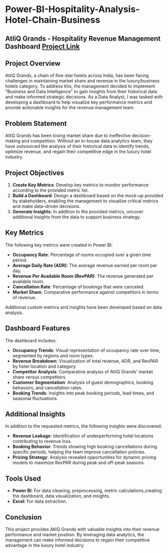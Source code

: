 # Power-BI-Hospitality-Analysis-Hotel-Chain-Business
## AtliQ Grands - Hospitality Revenue Management Dashboard [Project Link](https://app.powerbi.com/reportEmbed?reportId=f905f6b3-2c33-4b87-9d80-6390d0fe38a6&autoAuth=true&ctid=e3d8a179-8fb8-4700-98e0-093fe14172c6)

## Project Overview

AtliQ Grands, a chain of five-star hotels across India, has been facing challenges in maintaining market share and revenue in the luxury/business hotels category. To address this, the management decided to implement "Business and Data Intelligence" to gain insights from their historical data and make informed strategic decisions. As a Data Analyst, I was tasked with developing a dashboard to help visualize key performance metrics and provide actionable insights for the revenue management team.

## Problem Statement

AtliQ Grands has been losing market share due to ineffective decision-making and competition. Without an in-house data analytics team, they have outsourced the analysis of their historical data to identify trends, optimize revenue, and regain their competitive edge in the luxury hotel industry.

## Project Objectives

1. **Create Key Metrics**: Develop key metrics to monitor performance according to the provided metric list.
2. **Build a Dashboard**: Design a dashboard based on the mock-up provided by stakeholders, enabling the management to visualize critical metrics and make data-driven decisions.
3. **Generate Insights**: In addition to the provided metrics, uncover additional insights from the data to support business strategy.

## Key Metrics

The following key metrics were created in Power BI:
- **Occupancy Rate**: Percentage of rooms occupied over a given time period.
- **Average Daily Rate (ADR)**: The average revenue earned per room per day.
- **Revenue Per Available Room (RevPAR)**: The revenue generated per available room.
- **Cancellation Rate**: Percentage of bookings that were canceled.
- **Market Share**: Comparative performance against competitors in terms of revenue.
  
Additional custom metrics and insights have been developed based on data analysis.

## Dashboard Features

The dashboard includes:
- **Occupancy Trends**: Visual representation of occupancy rate over time, segmented by regions and room types.
- **Revenue Breakdown**: Visualization of total revenue, ADR, and RevPAR by hotel location and category.
- **Competitor Analysis**: Comparative analysis of AtliQ Grands’ market share versus competitors.
- **Customer Segmentation**: Analysis of guest demographics, booking behaviors, and cancellation rates.
- **Booking Trends**: Insights into peak booking periods, lead times, and seasonal fluctuations.

## Additional Insights

In addition to the requested metrics, the following insights were discovered:
- **Revenue Leakage**: Identification of underperforming hotel locations contributing to revenue loss.
- **Booking Behavior**: Trends showing high booking cancellations during specific periods, helping the team improve cancellation policies.
- **Pricing Strategy**: Analysis revealed opportunities for dynamic pricing models to maximize RevPAR during peak and off-peak seasons.

## Tools Used

- **Power BI**: For data cleaning, preprocessing, metric calculations,creating the dashboard, data visualization, and insights.
- **Excel**:  For data extraction.

## Conclusion

This project provides AtliQ Grands with valuable insights into their revenue performance and market position. By leveraging data analytics, the management can make informed decisions to regain their competitive advantage in the luxury hotel industry.
